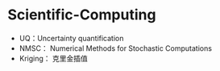 # Scientific-Computing
- UQ：Uncertainty quantification
- NMSC： Numerical Methods for Stochastic Computations
- Kriging： 克里金插值
